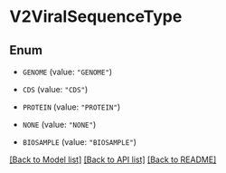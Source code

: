 # V2ViralSequenceType

## Enum


* `GENOME` (value: `"GENOME"`)

* `CDS` (value: `"CDS"`)

* `PROTEIN` (value: `"PROTEIN"`)

* `NONE` (value: `"NONE"`)

* `BIOSAMPLE` (value: `"BIOSAMPLE"`)


[[Back to Model list]](../README.md#documentation-for-models) [[Back to API list]](../README.md#documentation-for-api-endpoints) [[Back to README]](../README.md)


